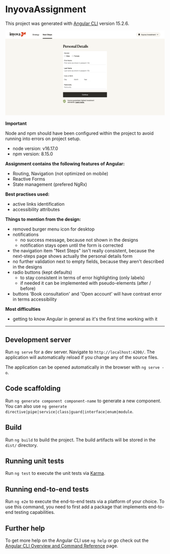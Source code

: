 # InyovaAssignment

This project was generated with [Angular CLI](https://github.com/angular/angular-cli) version 15.2.6.

![Project Image](project-image.png)

**Important**

Node and npm should have been configured within the project to avoid running into errors on project setup.
- node version: v16.17.0
- npm version: 8.15.0

**Assignment contains the following features of Angular:**

- Routing, Navigation (not optimized on mobile)
- Reactive Forms
- State management (prefered NgRx)

**Best practises used:**
- active links identification
- accessibility attributes

**Things to mention from the design:**
- removed burger menu icon for desktop
- notifications
  - no success message, because not shown in the designs
  - notification stays open until the form is corrected
- the navigation item "Next Steps" isn't really consistent, because the next-steps page shows actually the personal details form
- no further validation next to empty fields, because they aren't described in the designs
- radio buttons (kept defaults)
  - to stay consistent in terms of error highlighting (only labels)
  - if needed it can be implemented with pseudo-elements (after / before)
- buttons 'Book consultation' and 'Open account' will have contrast error in terms accessibility

**Most difficulties**
- getting to know Angular in general as it's the first time working with it
---
## Development server

Run `ng serve` for a dev server. Navigate to `http://localhost:4200/`. The application will automatically reload if you change any of the source files.

The application can be opened automatically in the browser with `ng serve -o`.

## Code scaffolding

Run `ng generate component component-name` to generate a new component. You can also use `ng generate directive|pipe|service|class|guard|interface|enum|module`.

## Build

Run `ng build` to build the project. The build artifacts will be stored in the `dist/` directory.

## Running unit tests

Run `ng test` to execute the unit tests via [Karma](https://karma-runner.github.io).

## Running end-to-end tests

Run `ng e2e` to execute the end-to-end tests via a platform of your choice. To use this command, you need to first add a package that implements end-to-end testing capabilities.

## Further help

To get more help on the Angular CLI use `ng help` or go check out the [Angular CLI Overview and Command Reference](https://angular.io/cli) page.

